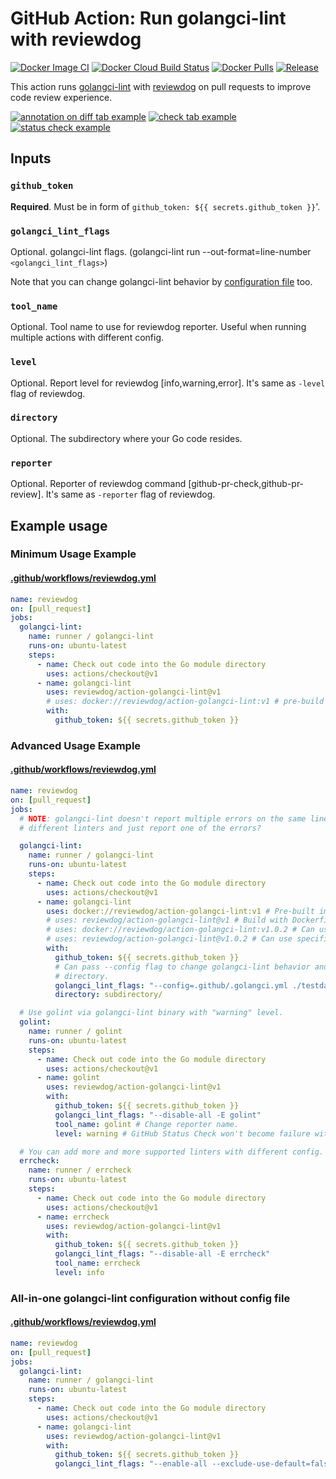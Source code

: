 # GitHub Action: Run golangci-lint with reviewdog

[![Docker Image CI](https://github.com/reviewdog/action-golangci-lint/workflows/Docker%20Image%20CI/badge.svg)](https://github.com/reviewdog/action-golangci-lint/actions)
[![Docker Cloud Build Status](https://img.shields.io/docker/cloud/build/reviewdog/action-golangci-lint)](https://hub.docker.com/r/reviewdog/action-golangci-lint)
[![Docker Pulls](https://img.shields.io/docker/pulls/reviewdog/action-golangci-lint)](https://hub.docker.com/r/reviewdog/action-golangci-lint)
[![Release](https://img.shields.io/github/release/reviewdog/action-golangci-lint.svg?maxAge=43200)](https://github.com/reviewdog/action-golangci-lint/releases)

This action runs [golangci-lint](https://github.com/golangci/golangci-lint) with
[reviewdog](https://github.com/reviewdog/reviewdog) on pull requests to improve
code review experience.

[![annotation on diff tab example](https://user-images.githubusercontent.com/3797062/64919877-27692780-d7eb-11e9-9791-1e9933fbb132.png)](https://github.com/reviewdog/action-golangci-lint/pull/10/files#annotation_6204126662041266)
[![check tab example](https://user-images.githubusercontent.com/3797062/64919922-d279e100-d7eb-11e9-800d-9cef86c670df.png)](https://github.com/reviewdog/action-golangci-lint/pull/10/checks?check_run_id=222708776)
[![status check example](https://user-images.githubusercontent.com/3797062/64919933-0b19ba80-d7ec-11e9-96cc-f6558f04924f.png)](https://github.com/reviewdog/action-golangci-lint/pull/10)

## Inputs

### `github_token`

**Required**. Must be in form of `github_token: ${{ secrets.github_token }}`'.

### `golangci_lint_flags`

Optional. golangci-lint flags. (golangci-lint run --out-format=line-number
`<golangci_lint_flags>`)

Note that you can change golangci-lint behavior by [configuration
file](https://github.com/golangci/golangci-lint#configuration) too.

### `tool_name`

Optional. Tool name to use for reviewdog reporter. Useful when running multiple
actions with different config.

### `level`

Optional. Report level for reviewdog [info,warning,error].
It's same as `-level` flag of reviewdog.

### `directory`

Optional. The subdirectory where your Go code resides.

### `reporter`

Optional. Reporter of reviewdog command [github-pr-check,github-pr-review].
It's same as `-reporter` flag of reviewdog.

## Example usage

### Minimum Usage Example

#### [.github/workflows/reviewdog.yml](.github/workflows/reviewdog.yml)

```yml
name: reviewdog
on: [pull_request]
jobs:
  golangci-lint:
    name: runner / golangci-lint
    runs-on: ubuntu-latest
    steps:
      - name: Check out code into the Go module directory
        uses: actions/checkout@v1
      - name: golangci-lint
        uses: reviewdog/action-golangci-lint@v1
        # uses: docker://reviewdog/action-golangci-lint:v1 # pre-build docker image
        with:
          github_token: ${{ secrets.github_token }}
```

### Advanced Usage Example

#### [.github/workflows/reviewdog.yml](.github/workflows/reviewdog.yml)

```yml
name: reviewdog
on: [pull_request]
jobs:
  # NOTE: golangci-lint doesn't report multiple errors on the same line from
  # different linters and just report one of the errors?

  golangci-lint:
    name: runner / golangci-lint
    runs-on: ubuntu-latest
    steps:
      - name: Check out code into the Go module directory
        uses: actions/checkout@v1
      - name: golangci-lint
        uses: docker://reviewdog/action-golangci-lint:v1 # Pre-built image
        # uses: reviewdog/action-golangci-lint@v1 # Build with Dockerfile
        # uses: docker://reviewdog/action-golangci-lint:v1.0.2 # Can use specific version.
        # uses: reviewdog/action-golangci-lint@v1.0.2 # Can use specific version.
        with:
          github_token: ${{ secrets.github_token }}
          # Can pass --config flag to change golangci-lint behavior and target
          # directory.
          golangci_lint_flags: "--config=.github/.golangci.yml ./testdata"
          directory: subdirectory/

  # Use golint via golangci-lint binary with "warning" level.
  golint:
    name: runner / golint
    runs-on: ubuntu-latest
    steps:
      - name: Check out code into the Go module directory
        uses: actions/checkout@v1
      - name: golint
        uses: reviewdog/action-golangci-lint@v1
        with:
          github_token: ${{ secrets.github_token }}
          golangci_lint_flags: "--disable-all -E golint"
          tool_name: golint # Change reporter name.
          level: warning # GitHub Status Check won't become failure with this level.

  # You can add more and more supported linters with different config.
  errcheck:
    name: runner / errcheck
    runs-on: ubuntu-latest
    steps:
      - name: Check out code into the Go module directory
        uses: actions/checkout@v1
      - name: errcheck
        uses: reviewdog/action-golangci-lint@v1
        with:
          github_token: ${{ secrets.github_token }}
          golangci_lint_flags: "--disable-all -E errcheck"
          tool_name: errcheck
          level: info
```

### All-in-one golangci-lint configuration without config file

#### [.github/workflows/reviewdog.yml](.github/workflows/reviewdog.yml)

```yml
name: reviewdog
on: [pull_request]
jobs:
  golangci-lint:
    name: runner / golangci-lint
    runs-on: ubuntu-latest
    steps:
      - name: Check out code into the Go module directory
        uses: actions/checkout@v1
      - name: golangci-lint
        uses: reviewdog/action-golangci-lint@v1
        with:
          github_token: ${{ secrets.github_token }}
          golangci_lint_flags: "--enable-all --exclude-use-default=false"
```
